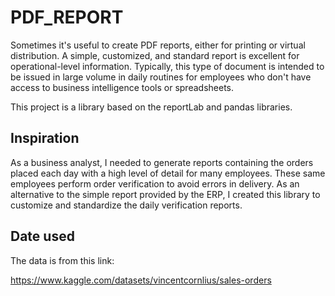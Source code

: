 # PDF_REPORT
Sometimes it's useful to create PDF reports, either for printing or virtual distribution. A simple, customized, and standard report is excellent for operational-level information. Typically, this type of document is intended to be issued in large volume in daily routines for employees who don't have access to business intelligence tools or spreadsheets.

This project is a library based on the reportLab and pandas libraries.


## Inspiration

As a business analyst, I needed to generate reports containing the orders placed each day with a high level of detail for many employees. These same employees perform order verification to avoid errors in delivery. As an alternative to the simple report provided by the ERP, I created this library to customize and standardize the daily verification reports.


## Date used

The data is from this link:

https://www.kaggle.com/datasets/vincentcornlius/sales-orders